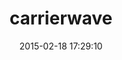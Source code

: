 ---
layout: post
title:  "carrierwave"
repo:   "carrierwaveuploader/carrierwave"
date:   2015-02-18 17:29:10
gemurl: https://github.com/carrierwaveuploader/carrierwave
---